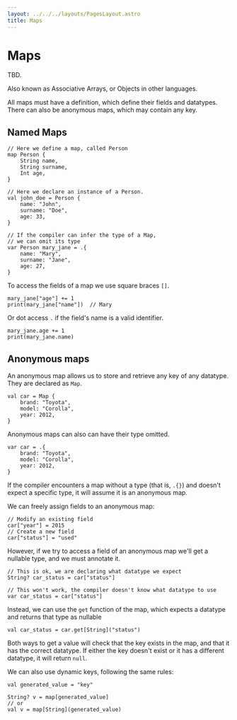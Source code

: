 ```yaml
---
layout: ../../../layouts/PagesLayout.astro
title: Maps
---
```


# Maps

TBD.

Also known as Associative Arrays, or Objects in other languages.

All maps must have a definition, which define their fields and datatypes.
There can also be anonymous maps, which may contain any key.

## Named Maps

```thp
// Here we define a map, called Person
map Person {
    String name,
    String surname,
    Int age,
}

// Here we declare an instance of a Person.
val john_doe = Person {
    name: "John",
    surname: "Doe",
    age: 33,
}

// If the compiler can infer the type of a Map,
// we can omit its type
var Person mary_jane = .{
    name: "Mary",
    surname: "Jane",
    age: 27,
}
```

To access the fields of a map we use square braces `[]`.

```thp
mary_jane["age"] += 1
print(mary_jane["name"])  // Mary
```

Or dot access `.` if the field's name is a valid identifier.

```thp
mary_jane.age += 1
print(mary_jane.name)
```


## Anonymous maps

An anonymous map allows us to store and retrieve any key of any datatype.
They are declared as `Map`.

```thp
val car = Map {
    brand: "Toyota",
    model: "Corolla",
    year: 2012,
}
```

Anonymous maps can also can have their type omitted.

```thp
var car = .{
    brand: "Toyota",
    model: "Corolla",
    year: 2012,
}
```

If the compiler encounters a map without a type (that is, `.{}`)
and doesn't expect a specific type, it will assume it is an
anonymous map.

We can freely assign fields to an anonymous map:

```thp
// Modify an existing field
car["year"] = 2015
// Create a new field
car["status"] = "used"
```

However, if we try to access a field of an anonymous map we'll get
a nullable type, and we must annotate it.

```thp
// This is ok, we are declaring what datatype we expect
String? car_status = car["status"]

// This won't work, the compiler doesn't know what datatype to use
var car_status = car["status"]
```

Instead, we can use the `get` function of the map, which expects a
datatype and returns that type as nullable

```thp
val car_status = car.get[String]("status")
```

Both ways to get a value will check that the key exists in the map,
and that it has the correct datatype. If either the key doesn't exist
or it has a different datatype, it will return `null`.

We can also use dynamic keys, following the same rules:

```thp
val generated_value = "key"

String? v = map[generated_value]
// or
val v = map[String](generated_value)
```
